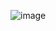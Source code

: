![image](https://user-images.githubusercontent.com/83164668/121797005-f6758b00-cc3a-11eb-935d-055a5e3a1de9.png)
